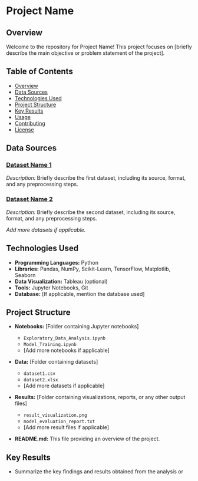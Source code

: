 # Project Name

## Overview

Welcome to the repository for Project Name! This project focuses on [briefly describe the main objective or problem statement of the project].

## Table of Contents
- [Overview](#overview)
- [Data Sources](#data-sources)
- [Technologies Used](#technologies-used)
- [Project Structure](#project-structure)
- [Key Results](#key-results)
- [Usage](#usage)
- [Contributing](#contributing)
- [License](#license)

## Data Sources

### [Dataset Name 1](Link-to-Dataset-1)
*Description:* Briefly describe the first dataset, including its source, format, and any preprocessing steps.

### [Dataset Name 2](Link-to-Dataset-2)
*Description:* Briefly describe the second dataset, including its source, format, and any preprocessing steps.

*Add more datasets if applicable.*

## Technologies Used

* **Programming Languages:** Python
* **Libraries:** Pandas, NumPy, Scikit-Learn, TensorFlow, Matplotlib, Seaborn
* **Data Visualization:** Tableau (optional)
* **Tools:** Jupyter Notebooks, Git
* **Database:** [If applicable, mention the database used]

## Project Structure

- **Notebooks:** [Folder containing Jupyter notebooks]
  - `Exploratory_Data_Analysis.ipynb`
  - `Model_Training.ipynb`
  - [Add more notebooks if applicable]

- **Data:** [Folder containing datasets]
  - `dataset1.csv`
  - `dataset2.xlsx`
  - [Add more datasets if applicable]

- **Results:** [Folder containing visualizations, reports, or any other output files]
  - `result_visualization.png`
  - `model_evaluation_report.txt`
  - [Add more result files if applicable]

- **README.md:** This file providing an overview of the project.

## Key Results

* Summarize the key findings and results obtained from the analysis or 
